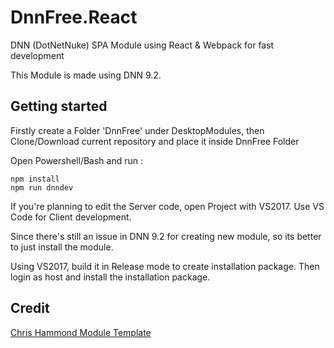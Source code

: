 # DnnFree.React

DNN (DotNetNuke) SPA Module using React & Webpack for fast development

This Module is made using DNN 9.2.

## Getting started

Firstly create a Folder 'DnnFree' under DesktopModules, 
then Clone/Download current repository and place it inside DnnFree Folder

Open Powershell/Bash and run :

    npm install
    npm run dnndev

If you're planning to edit the Server code, open Project with VS2017. Use VS Code for Client development.

Since there's still an issue in DNN 9.2 for creating new module, so its better to just install the module.

Using VS2017, build it in Release mode to create installation package. Then login as host and install the installation package.



## Credit

[Chris Hammond Module Template](https://github.com/ChrisHammond/DNNTemplates)

